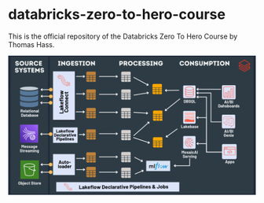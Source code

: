 # databricks-zero-to-hero-course
This is the official repository of the Databricks Zero To Hero Course by Thomas Hass.

![](ProjectViz.gif)
